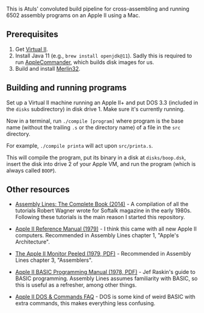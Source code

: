 This is Atuls' convoluted build pipeline for cross-assembling
and running 6502 assembly programs on an Apple II using a Mac.

## Prerequisites

1. Get [Virtual II][].
2. Install Java 11 (e.g., `brew install openjdk@11`). Sadly
   this is required to run [AppleCommander], which builds disk
   images for us.
3. Build and install [Merlin32][].

[Virtual II]: https://www.virtualii.com/
[AppleCommander]: https://applecommander.github.io/
[Merlin32]: https://github.com/apple2accumulator/merlin32#build-with-default-install-loaction

## Building and running programs

Set up a Virtual II machine running an Apple II+ and put DOS 3.3
(included in the `disks` subdirectory) in disk drive 1. Make sure
it's currently running.

Now in a terminal, run `./compile [program]` where program is the
base name (without the trailing `.s` or the directory name) of
a file in the `src` directory.

For example, `./compile printa` will act upon `src/printa.s`.

This will compile the program, put its binary in a disk at
`disks/boop.dsk`, insert the disk into drive 2 of your
Apple VM, and run the program (which is always called `BOOP`).

## Other resources

* [Assembly Lines: The Complete Book (2014)](https://archive.org/details/AssemblyLinesCompleteWagner/page/n211/mode/2up) - A compilation of all the tutorials Robert Wagner wrote for Softalk magazine in the early 1980s. Following these tutorials is the main reason I started this repository.

* [Apple II Reference Manual (1979)](https://archive.org/details/apple-ii-ref-manual/mode/2up) - I think this came with all new Apple II computers. Recommended in Assembly Lines chapter 1, "Apple's Architecture".

* [The Apple II Monitor Peeled (1979, PDF)](https://mirrors.apple2.org.za/Apple%20II%20Documentation%20Project/Books/A.P.P.L.E.%20-%20Dougherty%20-%20The%20Apple%20II%20Monitor%20Peeled.pdf) - Recommended in Assembly Lines chapter 3, "Assemblers".

* [Apple II BASIC Programming Manual (1978, PDF)](http://cini.classiccmp.org/pdf/Apple/Apple%20II%20Basic%20Programming%20Manual.pdf) - Jef Raskin's guide to BASIC programming. Assembly Lines assumes familiarity with BASIC, so this is useful as a refresher, among other things.

* [Apple II DOS & Commands FAQ](https://mirrors.apple2.org.za/ftp.apple.asimov.net/documentation/programming/basic/Apple%20II%20DOS%20%26%20Commands%20FAQ.txt) - DOS is some kind of weird BASIC with extra commands, this makes everything less confusing.
